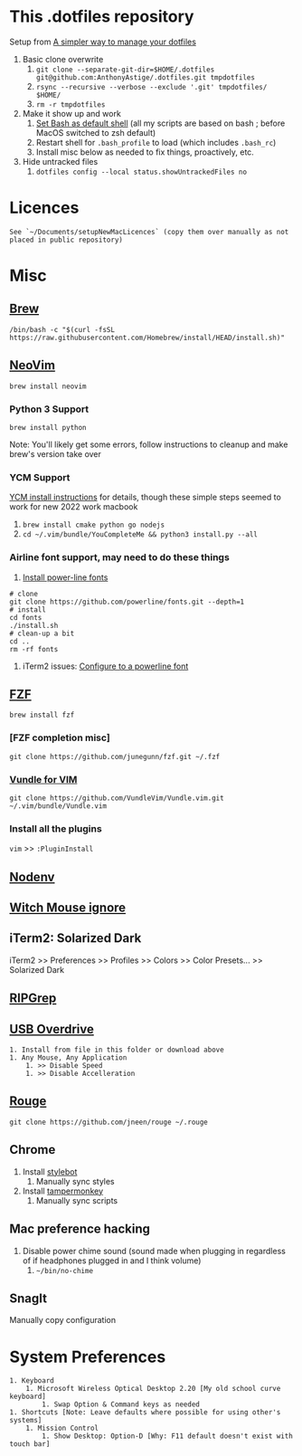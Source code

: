 # This .dotfiles repository

Setup from [A simpler way to manage your dotfiles](https://www.anand-iyer.com/blog/2018/a-simpler-way-to-manage-your-dotfiles.html)

1. Basic clone overwrite
	1. `git clone --separate-git-dir=$HOME/.dotfiles git@github.com:AnthonyAstige/.dotfiles.git tmpdotfiles`
	1. `rsync --recursive --verbose --exclude '.git' tmpdotfiles/ $HOME/`
	1. `rm -r tmpdotfiles`
1. Make it show up and work
	1. [Set Bash as default shell](https://support.apple.com/en-us/HT208050) (all my scripts are based on bash ; before MacOS switched to zsh default)
	1. Restart shell for `.bash_profile` to load (which includes `.bash_rc`)
	1. Install misc below as needed to fix things, proactively, etc.
1. Hide untracked files
	1. `dotfiles config --local status.showUntrackedFiles no`

# Licences
    See `~/Documents/setupNewMacLicences` (copy them over manually as not placed in public repository)

# Misc

## [Brew](https://brew.sh/)

`/bin/bash -c "$(curl -fsSL https://raw.githubusercontent.com/Homebrew/install/HEAD/install.sh)"`

## [NeoVim](https://github.com/neovim/neovim/wiki/Installing-Neovim)

`brew install neovim`

### Python 3 Support

`brew install python`

Note: You'll likely get some errors, follow instructions to cleanup and make brew's version take over

### YCM Support

[YCM install instructions](https://github.com/ycm-core/YouCompleteMe#quick-start-installing-all-completers) for details, though these simple steps seemed to work for new 2022 work macbook

1. `brew install cmake python go nodejs`
2. `cd ~/.vim/bundle/YouCompleteMe && python3 install.py --all`

### Airline font support, may need to do these things

1. [Install power-line fonts](https://github.com/powerline/fonts#quick-installation)
```
# clone
git clone https://github.com/powerline/fonts.git --depth=1
# install
cd fonts
./install.sh
# clean-up a bit
cd ..
rm -rf fonts
```
1. iTerm2 issues: [Configure to a powerline font](https://github.com/powerline/fonts/issues/44)

## [FZF](https://github.com/junegunn/fzf)

`brew install fzf`

### [FZF completion misc]

`git clone https://github.com/junegunn/fzf.git ~/.fzf`

### [Vundle for VIM](https://github.com/VundleVim/Vundle.vim)

`git clone https://github.com/VundleVim/Vundle.vim.git ~/.vim/bundle/Vundle.vim`

### Install all the plugins

`vim` >> `:PluginInstall`

## [Nodenv](https://github.com/nodenv/nodenv#installation)

## [Witch Mouse ignore](https://manytricks.com/osticket/kb/faq.php?id=109)

## iTerm2: Solarized Dark

iTerm2 >> Preferences >> Profiles >> Colors >> Color Presets... >> Solarized Dark

## [RIPGrep](https://github.com/BurntSushi/ripgrep#installation)

## [USB Overdrive](http://www.usboverdrive.com/USBOverdrive/Download.html)

    1. Install from file in this folder or download above
    1. Any Mouse, Any Application
        1. >> Disable Speed
        1. >> Disable Accelleration

## [Rouge](https://github.com/jneen/rouge)
    git clone https://github.com/jneen/rouge ~/.rouge

## Chrome

1. Install [stylebot](https://chrome.google.com/webstore/detail/stylebot/oiaejidbmkiecgbjeifoejpgmdaleoha)
    1. Manually sync styles
1. Install [tampermonkey](https://www.tampermonkey.net/)
    1. Manually sync scripts 

## Mac preference hacking

1. Disable power chime sound (sound made when plugging in regardless of if headphones plugged in and I think volume)
    1. `~/bin/no-chime`

## SnagIt

Manually copy configuration

# System Preferences

	1. Keyboard
        1. Microsoft Wireless Optical Desktop 2.20 [My old school curve keyboard]
            1. Swap Option & Command keys as needed
	1. Shortcuts [Note: Leave defaults where possible for using other's systems]
        1. Mission Control
            1. Show Desktop: Option-D [Why: F11 default doesn't exist with touch bar]
